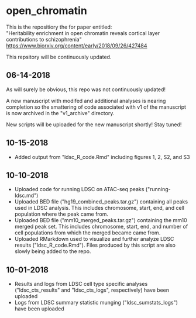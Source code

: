# open_chromatin

This is the repositiory the for paper entitled:   
"Heritability enrichment in open chromatin reveals cortical layer contributions to schizophrenia"  
https://www.biorxiv.org/content/early/2018/09/26/427484

This repsitory will be continuously updated.

## 06-14-2018

As will surely be obvious, this repo was not continuously updated!

A new manuscript with modifed and additional analyses is nearing completion so the smattering of code associated with v1 of the manuscript is now archived in the "v1_archive" directory.

New scripts will be uploaded for the new manuscript shortly! Stay tuned! 

## 10-15-2018
- Added output from "ldsc_R_code.Rmd" including figures 1, 2, S2, and S3

## 10-10-2018
- Uploaded code for running LDSC on ATAC-seq peaks ("running-ldsc.md")
- Uploaded BED file ("hg19_combined_peaks.tar.gz") containing all peaks used in LDSC analysis. This includes chromosome, start, end, and cell population where the peak came from.
- Uploaded BED file ("mm10_merged_peaks.tar.gz") containing the mm10 merged peak set. This includes chromosome, start, end, and number of cell populations from which the merged became came from.
- Uploaded RMarkdown used to visualize and further analyze LDSC results ("ldsc_R_code.Rmd"). Files produced by this script are also slowly being added to the repo.

## 10-01-2018

- Results and logs from LDSC cell type specific analyses ("ldsc_cts_results" and "ldsc_cts_logs", respectively) have been uploaded  
- Logs from LDSC summary statistic munging ("ldsc_sumstats_logs") have been uploaded

